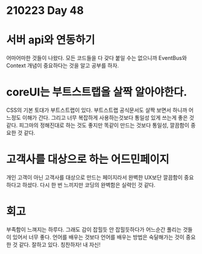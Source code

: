 # 210223 Day 48

# 서버 api와 연동하기

어마어마한 것들이 나왔다.
모든 코드들을 다 갖다 붙일 수는 없으니까
EventBus와 Context 개념이 중요하다는 것을 알고 공부를 하자.

# coreUI는 부트스트랩을 살짝 알아야한다.

CSS의 기본 토대가 부트스트랩이 있다.
부트스트랩 공식문서도 살짝 보면서 하니까 어느정도 이해가 간다.
그리고 너무 복잡하게 사용하는것보다 통일성 있게 쓰는게 좋은 것 같다.
피그마의 정해진대로 하는 것도 좋지만 똑같이 만드는 것보다 통일성, 깔끔함이 중요한 것 같다.

# 고객사를 대상으로 하는 어드민페이지

개인 고객이 아닌 고객사를 대상으로 만드는 페이지라서 완벽한 UX보단 깔끔함이 중요하다고 하셨다.
다시 한 번 느끼지만 코딩의 완벽함은 실력인 것 같다.

# 회고

부족함이 느껴지는 하루다. 그래도 감이 잡힐듯 안 잡힐듯하다가 어느순간 풀리는 것들이 있어서 너무 좋다.
언어를 배우는 것보다 언어를 배우는 방법은 숙달해가는 것이 중요한 것 같다.
잘하고 있다. 칭찬하자! 내 자신!